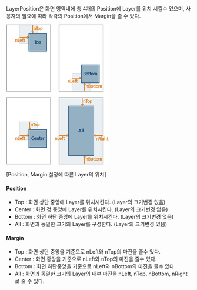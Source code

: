 LayerPosition은 화면 영역내에 총 4개의 Position에 Layer를 위치 시킬수 있으며, 사용자의 필요에 따라 각각의 Position에서 Margin을 줄 수 있다.

![](LayerPosition.jpg "")

[Position, Margin 설정에 따른 Layer의 위치]

#### Position
* Top : 화면 상단 중앙에 Layer를 위치시킨다. (Layer의 크기변경 없음)
* Center : 화면 정 중앙에 Layer를 위치시킨다. (Layer의 크기변경 없음)
* Bottom : 화면 하단 중앙에 Layer를 위치시킨다. (Layer의 크기변경 없음)
* All : 화면과 동일한 크기의 Layer를 구성한다. (Layer의 크기변경 있음)

#### Margin
* Top : 화면 상단 중앙을 기준으로 nLeft와 nTop의 마진을 줄수 있다.
* Center : 화면 중앙을 기준으로 nLeft와 nTop의 마진을 줄수 있다.
* Bottom : 화면 하단중앙을 기준으로 nLeft와 nBottom의 마진을 줄수 있다.
* All : 화면과 동일한 크기의 Layer의 내부 마진을 nLeft, nTop, nBottom, nRight로 줄 수 있다.
